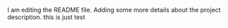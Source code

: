 I am editing the README file. Adding some more details about the project description.
this is just test
